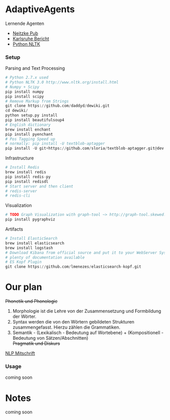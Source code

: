 AdaptiveAgents
==============

Lernende Agenten

- <a href="https://pub.informatik.haw-hamburg.de/home/pub/prof/neitzke_michael/PO/Lernende%20Agenten/" target="_blank">Neitzke Pub</a>
- <a href="http://digbib.ubka.uni-karlsruhe.de/eva/ira/2006/5" target="_blank">Karlsruhe Bericht</a>
- <a href="http://www.nltk.org/" target="_blank">Python NLTK</a>

### Setup ###
	
Parsing and Text Processing
```python
# Python 2.7.x used
# Python NLTK 3.0 http://www.nltk.org/install.html
# Numpy + Scipy 
pip install numpy
pip install scipy
# Remove Markup from Strings
git clone https://github.com/daddyd/dewiki.git
cd dewiki/
python setup.py install
pip install beautifulsoup4
# English dictionary
brew install enchant
pip install pyenchant
# Pos Tagging Speed up
# normally: pip install -U textblob-aptagger
pip install -U git+https://github.com/sloria/textblob-aptagger.git@dev
```

Infrastructure
```python
# Install Redis
brew install redis
pip install redis-py
pip install redisdl
# Start server and then client
# redis-server
# redis-cli
```

Visualization

```python
# TODO Graph Visualization with graph-tool ~> http://graph-tool.skewed.de/ (python)
pip install pygraphviz
```

Artifacts
```python
# Install ElasticSearch
brew install elasticsearch
brew install logstash
# Download Kibana from official source and put it to your WebServer System, 
# plenty of documentation available
# ES Kopf Plugin
git clone https://github.com/lmenezes/elasticsearch-kopf.git
```

# Our plan #
<s>Phonetik und Phonologie</s><br />
1. Morphologie ist die Lehre von der Zusammensetzung und Formbildung  der Wörter.<br />
2. Syntax werden die von den Wörtern gebildeten Strukturen zusammengefasst. Hierzu zählen die Grammatiken.<br />
3. Semantik - (Lexikalisch - Bedeutung auf Wortebene) + (Kompositionell - Bedeutung von Sätzen/Abschnitten)<br />
<s>Pragmatik und Diskurs</s><br />

<a href="https://gist.github.com/sacry-/31e780c9b87d28014cb9" target="_blank">NLP Mitschrift</a>

### Usage ###
coming soon

# Notes #
coming soon